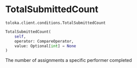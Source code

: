# TotalSubmittedCount
`toloka.client.conditions.TotalSubmittedCount`

```python
TotalSubmittedCount(
    self,
    operator: CompareOperator,
    value: Optional[int] = None
)
```

The number of assignments a specific performer completed

